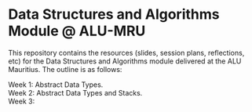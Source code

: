 # Data Structures and Algorithms Module @ ALU-MRU

This repository contains the resources (slides, session plans, reflections, etc) for the Data Structures and Algorithms module delivered at the ALU Mauritius.  The outline is as follows:

Week 1: Abstract Data Types.  
Week 2: Abstract Data Types and Stacks.  
Week 3:
